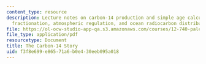 ```yaml
---
content_type: resource
description: Lecture notes on carbon-14 production and simple age calculation, isotope
  fractionation, atmospheric regulation, and ocean radiocarbon distribution.
file: https://ol-ocw-studio-app-qa.s3.amazonaws.com/courses/12-740-paleoceanography-spring-2008/f3f8e699e86571a6b0e430eeb095a018_lec09a.pdf
file_type: application/pdf
resourcetype: Document
title: The Carbon-14 Story
uid: f3f8e699-e865-71a6-b0e4-30eeb095a018
---
```

